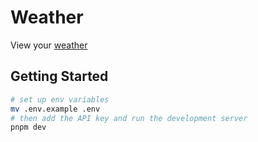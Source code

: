 # Weather

View your [weather](https://nextwx.vercel.app)

## Getting Started

```bash
# set up env variables
mv .env.example .env
# then add the API key and run the development server
pnpm dev
```
